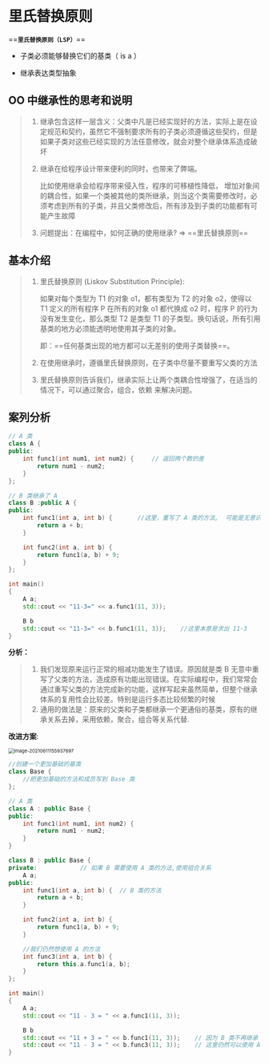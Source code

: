# 里氏替换原则

==**`里氏替换原则（LSP）`**==

- 子类必须能够替换它们的基类（ is a ）

- 继承表达类型抽象

## OO 中继承性的思考和说明

> 1. 继承包含这样一层含义：父类中凡是已经实现好的方法，实际上是在设定规范和契约，虽然它不强制要求所有的子类必须遵循这些契约，但是如果子类对这些已经实现的方法任意修改，就会对整个继承体系造成破坏
>
> 2. 继承在给程序设计带来便利的同时，也带来了弊端。
>
>    比如使用继承会给程序带来侵入性，程序的可移植性降低， 增加对象间的耦合性，如果一个类被其他的类所继承，则当这个类需要修改时，必须考虑到所有的子类，并且父类修改后，所有涉及到子类的功能都有可能产生故障
>
> 3. 问题提出：在编程中，如何正确的使用继承? => ==里氏替换原则==

## 基本介绍

> 1. 里氏替换原则 (Liskov Substitution Principle):
>
>     如果对每个类型为 T1 的对象 o1，都有类型为 T2 的对象 o2，使得以 T1 定义的所有程序 P 在所有的对象 o1 都代换成 o2 时，程序 P 的行为没有发生变化，那么类型 T2 是类型 T1 的子类型。换句话说，所有引用基类的地方必须能透明地使用其子类的对象。
>
>     即：==任何基类出现的地方都可以无差别的使用子类替换==。
>
> 2. 在使用继承时，遵循里氏替换原则，在子类中尽量不要重写父类的方法
>
> 3. 里氏替换原则告诉我们，继承实际上让两个类耦合性增强了，在适当的情况下，可以通过聚合，组合，依赖 来解决问题。

## 案列分析

```cpp
// A 类
class A {
public:
    int func1(int num1, int num2) { 	// 返回两个数的差
        return num1 - num2;
	}
};

// B 类继承了 A
class B :public A {
public:
    int func1(int a, int b) { 		//这里，重写了 A 类的方法,  可能是无意识
        return a + b;
	}

	int func2(int a, int b) { 
        return func1(a, b) + 9;
	}
};

int main()
{
    A a;
	std::cout << "11-3=" << a.func1(11, 3)); 

    B b
	std::cout << "11-3=" << b.func1(11, 3));	//这里本意是求出 11-3
}
```

**分析：**

> 1. 我们发现原来运行正常的相减功能发生了错误。原因就是类 B 无意中重写了父类的方法，造成原有功能出现错误。在实际编程中，我们常常会通过重写父类的方法完成新的功能，这样写起来虽然简单，但整个继承体系的复用性会比较差。特别是运行多态比较频繁的时候
> 2. 通用的做法是：原来的父类和子类都继承一个更通俗的基类，原有的继承关系去掉，采用依赖，聚合，组合等关系代替.

**改进方案**:

<img src="C:\Users\Lee\AppData\Roaming\Typora\typora-user-images\image-20210611155937697.png" alt="image-20210611155937697" style="zoom: 67%;" />

```c++
//创建一个更加基础的基类 
class Base {
	//把更加基础的方法和成员写到 Base 类
};

// A 类
class A : public Base {
public:
    int func1(int num1, int num2) { 
        return num1 - num2;
	}
}

class B : public Base {
private:			// 如果 B 需要使用 A 类的方法,使用组合关系
    A a;
public:
    int func1(int a, int b) {  // B 类的方法
        return a + b;
	}

	int func2(int a, int b) { 
        return func1(a, b) + 9;
	}

	//我们仍然想使用 A 的方法
	int func3(int a, int b) { 
        return this.a.func1(a, b);
	}
};

int main()
{
    A a;
	std::cout << "11 - 3 = " << a.func1(11, 3)); 

    B b
	std::cout << "11 + 3 = " << b.func1(11, 3));	// 因为 B 类不再继承 A 类，因此调用者不会再认为 func1 是求减法
    std::cout << "11 - 3 = " << b.func3(11, 3));	// 这里仍然可以使用 A 类的方法
}
```

